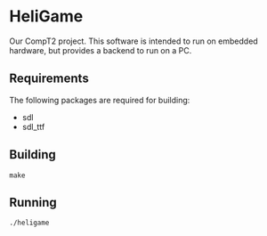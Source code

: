 HeliGame
========

Our CompT2 project. This software is intended to run on embedded hardware, but provides a backend to run on a PC.

Requirements
------------
The following packages are required for building:
 * sdl
 * sdl_ttf

Building
--------
	make

Running
-------
	./heligame

